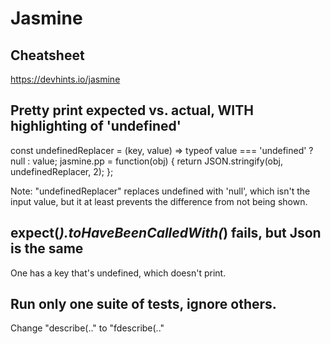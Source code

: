 # Jasmine

## Cheatsheet

   https://devhints.io/jasmine

## Pretty print expected vs. actual, WITH highlighting of 'undefined'

   const undefinedReplacer = (key, value) =>
      typeof value === 'undefined' ? null : value;
   jasmine.pp = function(obj) {
      return JSON.stringify(obj, undefinedReplacer, 2);
   };
   
   Note: "undefinedReplacer" replaces undefined with 'null', which isn't the input value, but it at least prevents the difference from not being shown.
   
## expect(_).toHaveBeenCalledWith(_) fails, but Json is the same

   One has a key that's undefined, which doesn't print.
   
## Run only one suite of tests, ignore others.

   Change "describe(.." to "fdescribe(.."